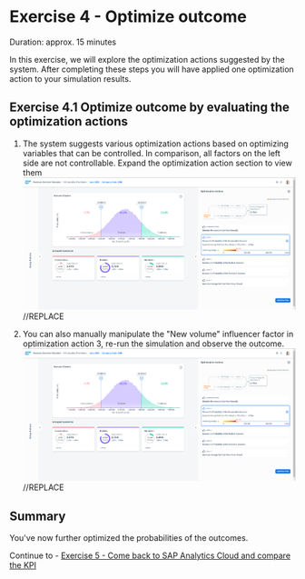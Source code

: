 # Exercise 4 - Optimize outcome

Duration: approx. 15 minutes

In this exercise, we will explore the optimization actions suggested by the system.
After completing these steps you will have applied one optimization action to your simulation results.

## Exercise 4.1 Optimize outcome by evaluating the optimization actions

1. The system suggests various optimization actions based on optimizing variables that can be controlled. In comparison,  all factors on the left side are not controllable. Expand the optimization action section to view them
![](/exercises/ex4/images/ex4_1_1.png) //REPLACE

2. You can also manually manipulate the "New volume" influencer factor in optimization action 3, re-run the simulation and observe the outcome.
![](/exercises/ex4/images/ex4_1_1.png) //REPLACE

## Summary

You've now further optimized the probabilities of the outcomes.

Continue to - [Exercise 5 - Come back to SAP Analytics Cloud and compare the KPI](../ex5/README.md)